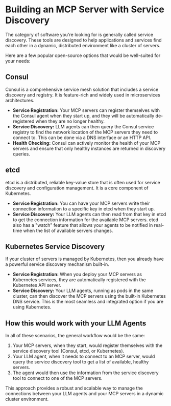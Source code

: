 # Building an MCP Server with Service Discovery

The category of software you're looking for is generally called service discovery. These tools are designed to help applications and services find each other in a dynamic, distributed environment like a cluster of servers.

Here are a few popular open-source options that would be well-suited for your needs:

## Consul
Consul is a comprehensive service mesh solution that includes a service discovery and registry. It is feature-rich and widely used in microservices architectures.

*   **Service Registration:** Your MCP servers can register themselves with the Consul agent when they start up, and they will be automatically de-registered when they are no longer healthy.
*   **Service Discovery:** LLM agents can then query the Consul service registry to find the network location of the MCP servers they need to connect to. This can be done via a DNS interface or an HTTP API.
*   **Health Checking:** Consul can actively monitor the health of your MCP servers and ensure that only healthy instances are returned in discovery queries.

## etcd
etcd is a distributed, reliable key-value store that is often used for service discovery and configuration management. It is a core component of Kubernetes.

*   **Service Registration:** You can have your MCP servers write their connection information to a specific key in etcd when they start up.
*   **Service Discovery:** Your LLM agents can then read from that key in etcd to get the connection information for the available MCP servers. etcd also has a "watch" feature that allows your agents to be notified in real-time when the list of available servers changes.

## Kubernetes Service Discovery
If your cluster of servers is managed by Kubernetes, then you already have a powerful service discovery mechanism built-in.

*   **Service Registration:** When you deploy your MCP servers as Kubernetes services, they are automatically registered with the Kubernetes API server.
*   **Service Discovery:** Your LLM agents, running as pods in the same cluster, can then discover the MCP servers using the built-in Kubernetes DNS service. This is the most seamless and integrated option if you are using Kubernetes.

## How this would work with your LLM Agents
In all of these scenarios, the general workflow would be the same:

1.  Your MCP servers, when they start, would register themselves with the service discovery tool (Consul, etcd, or Kubernetes).
2.  Your LLM agent, when it needs to connect to an MCP server, would query the service discovery tool to get a list of available, healthy servers.
3.  The agent would then use the information from the service discovery tool to connect to one of the MCP servers.

This approach provides a robust and scalable way to manage the connections between your LLM agents and your MCP servers in a dynamic cluster environment.
